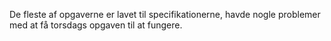 De fleste af opgaverne er lavet til specifikationerne, havde nogle problemer med at få torsdags opgaven til at fungere.

